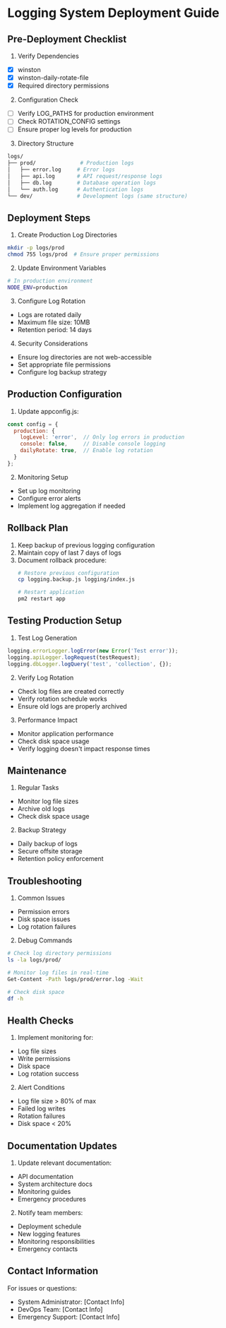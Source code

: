 # Logging System Deployment Guide

## Pre-Deployment Checklist

1. Verify Dependencies
- [x] winston
- [x] winston-daily-rotate-file
- [x] Required directory permissions

2. Configuration Check
- [ ] Verify LOG_PATHS for production environment
- [ ] Check ROTATION_CONFIG settings
- [ ] Ensure proper log levels for production

3. Directory Structure
```bash
logs/
├── prod/              # Production logs
│   ├── error.log     # Error logs
│   ├── api.log       # API request/response logs
│   ├── db.log        # Database operation logs
│   └── auth.log      # Authentication logs
└── dev/              # Development logs (same structure)
```

## Deployment Steps

1. Create Production Log Directories
```bash
mkdir -p logs/prod
chmod 755 logs/prod  # Ensure proper permissions
```

2. Update Environment Variables
```bash
# In production environment
NODE_ENV=production
```

3. Configure Log Rotation
- Logs are rotated daily
- Maximum file size: 10MB
- Retention period: 14 days

4. Security Considerations
- Ensure log directories are not web-accessible
- Set appropriate file permissions
- Configure log backup strategy

## Production Configuration

1. Update appconfig.js:
```javascript
const config = {
  production: {
    logLevel: 'error',  // Only log errors in production
    console: false,     // Disable console logging
    dailyRotate: true,  // Enable log rotation
  }
};
```

2. Monitoring Setup
- Set up log monitoring
- Configure error alerts
- Implement log aggregation if needed

## Rollback Plan

1. Keep backup of previous logging configuration
2. Maintain copy of last 7 days of logs
3. Document rollback procedure:
   ```bash
   # Restore previous configuration
   cp logging.backup.js logging/index.js
   
   # Restart application
   pm2 restart app
   ```

## Testing Production Setup

1. Test Log Generation
```javascript
logging.errorLogger.logError(new Error('Test error'));
logging.apiLogger.logRequest(testRequest);
logging.dbLogger.logQuery('test', 'collection', {});
```

2. Verify Log Rotation
- Check log files are created correctly
- Verify rotation schedule works
- Ensure old logs are properly archived

3. Performance Impact
- Monitor application performance
- Check disk space usage
- Verify logging doesn't impact response times

## Maintenance

1. Regular Tasks
- Monitor log file sizes
- Archive old logs
- Check disk space usage

2. Backup Strategy
- Daily backup of logs
- Secure offsite storage
- Retention policy enforcement

## Troubleshooting

1. Common Issues
- Permission errors
- Disk space issues
- Log rotation failures

2. Debug Commands
```bash
# Check log directory permissions
ls -la logs/prod/

# Monitor log files in real-time
Get-Content -Path logs/prod/error.log -Wait

# Check disk space
df -h
```

## Health Checks

1. Implement monitoring for:
- Log file sizes
- Write permissions
- Disk space
- Log rotation success

2. Alert Conditions
- Log file size > 80% of max
- Failed log writes
- Rotation failures
- Disk space < 20%

## Documentation Updates

1. Update relevant documentation:
- API documentation
- System architecture docs
- Monitoring guides
- Emergency procedures

2. Notify team members:
- Deployment schedule
- New logging features
- Monitoring responsibilities
- Emergency contacts

## Contact Information

For issues or questions:
- System Administrator: [Contact Info]
- DevOps Team: [Contact Info]
- Emergency Support: [Contact Info]
